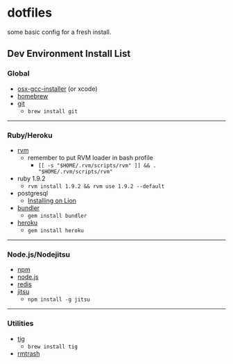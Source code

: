 # dotfiles

some basic config for a fresh install.

## Dev Environment Install List

### Global

  * [osx-gcc-installer](https://github.com/kennethreitz/osx-gcc-installer) (or xcode)
  * [homebrew](https://github.com/mxcl/homebrew/wiki/installation)
  * [git](http://git-scm.com/)
    * `brew install git`

---

### Ruby/Heroku

  * [rvm](https://rvm.beginrescueend.com/rvm/install/)
    * remember to put RVM loader in bash profile
      * `[[ -s "$HOME/.rvm/scripts/rvm" ]] && . "$HOME/.rvm/scripts/rvm"`
  * ruby 1.9.2
    * `rvm install 1.9.2 && rvm use 1.9.2 --default`
  * postgresql
    * [Installing on Lion](http://nextmarvel.net/blog/2011/09/brew-install-postgresql-on-os-x-lion/)
  * [bundler](http://gembundler.com/)
    * `gem install bundler`
  * [heroku](https://github.com/heroku/heroku)
    * `gem install heroku`

---

### Node.js/Nodejitsu

  * [npm](http://npmjs.org/)
  * [node.js](https://github.com/joyent/node/wiki/Installation)
  * [redis](http://redis.io/download)
  * [jitsu](https://github.com/nodejitsu/handbook)
    * `npm install -g jitsu`

---

### Utilities

  * [tig](http://jonas.nitro.dk/tig/)
    * `brew install tig`
  * [rmtrash](http://www.nightproductions.net/cli.htm)